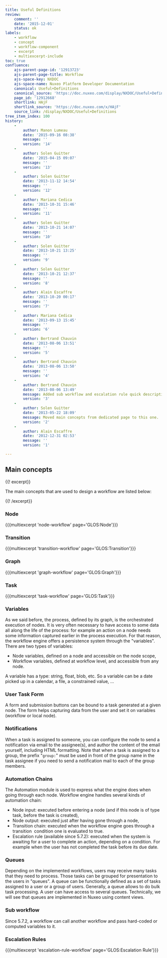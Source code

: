 ```yaml
---
title: Useful Definitions
review:
    comment: ''
    date: '2015-12-01'
    status: ok
labels:
    - workflow
    - concept
    - workflow-component
    - excerpt
    - multiexcerpt-include
toc: true
confluence:
    ajs-parent-page-id: '12913723'
    ajs-parent-page-title: Workflow
    ajs-space-key: NXDOC
    ajs-space-name: Nuxeo Platform Developer Documentation
    canonical: Useful+Definitions
    canonical_source: 'https://doc.nuxeo.com/display/NXDOC/Useful+Definitions'
    page_id: '12912668'
    shortlink: HAjF
    shortlink_source: 'https://doc.nuxeo.com/x/HAjF'
    source_link: /display/NXDOC/Useful+Definitions
tree_item_index: 100
history:
    -
        author: Manon Lumeau
        date: '2015-09-16 08:38'
        message: ''
        version: '14'
    -
        author: Solen Guitter
        date: '2015-04-15 09:07'
        message: ''
        version: '13'
    -
        author: Solen Guitter
        date: '2013-11-12 14:54'
        message: ''
        version: '12'
    -
        author: Mariana Cedica
        date: '2013-10-31 15:46'
        message: ''
        version: '11'
    -
        author: Solen Guitter
        date: '2013-10-21 14:07'
        message: ''
        version: '10'
    -
        author: Solen Guitter
        date: '2013-10-21 13:25'
        message: ''
        version: '9'
    -
        author: Solen Guitter
        date: '2013-10-21 12:37'
        message: ''
        version: '8'
    -
        author: Alain Escaffre
        date: '2013-10-20 00:17'
        message: ''
        version: '7'
    -
        author: Mariana Cedica
        date: '2013-09-13 15:45'
        message: ''
        version: '6'
    -
        author: Bertrand Chauvin
        date: '2013-08-06 13:51'
        message: ''
        version: '5'
    -
        author: Bertrand Chauvin
        date: '2013-08-06 13:50'
        message: ''
        version: '4'
    -
        author: Bertrand Chauvin
        date: '2013-08-06 13:49'
        message: Added sub workflow and escalation rule quick description.
        version: '3'
    -
        author: Solen Guitter
        date: '2013-05-22 18:09'
        message: Moved main concepts from dedicated page to this one.
        version: '2'
    -
        author: Alain Escaffre
        date: '2012-12-31 02:53'
        message: ''
        version: '1'

---
```

## Main concepts

{{! excerpt}}

The main concepts that are used to design a workflow are listed below:

{{! /excerpt}}

### Node

{{{multiexcerpt 'node-workflow' page='GLOS:Node'}}}

### Transition

{{{multiexcerpt 'transition-workflow' page='GLOS:Transition'}}}

### Graph

{{{multiexcerpt 'graph-workflow' page='GLOS:Graph'}}}

### Task

{{{multiexcerpt 'task-workflow' page='GLOS:Task'}}}

### Variables

As we said before, the process, defined by its graph, is the orchestrated execution of nodes. It is very often necessary to have access to some data all along the life of the process: for example an action on a node needs some information captured earlier in the process execution. For that reason, the workflow engine offers a persistence system through the "variables". There are two types of variables:

*   Node variables, defined on a node and accessible on the node scope,
*   Workflow variables, defined at workflow level, and accessible from any node.

A variable has a type: string, float, blob, etc. So a variable can be a date picked up in a calendar, a file, a constrained value, &hellip;

### User Task Form

A form and submission buttons can be bound to a task generated at a given node. The form helps capturing data from the user and set it on variables (workflow or local node).

### Notifications

When a task is assigned to someone, you can configure the node to send a notification via email to the assignee(s), and author the content of the email yourself, including HTML formatting. Note that when a task is assigned to a group, the prefix "`group:`" must be used in front of the group name in the task assignee if you need to send a notification mail to each of the group members.

### Automation Chains

The Automation module is used to express what the engine does when going through each node. Workflow engine handles several kinds of automation chain:

*   Node input: executed before entering a node (and if this node is of type task, before the task is created),
*   Node output: executed just after having gone through a node,
*   Transition chain: executed when the workflow engine goes through a transition&nbsp; condition one is evaluated to true.
*   Escalation rule (available since 5.7.2): executed when the system is awaiting for a user to complete an action, depending on a condition. For example when the user has not completed the task before its due date.

### Queues

Depending on the implemented workflows, users may receive many tasks that they need to process. Those tasks can be grouped for presentation to the users in "queues". A queue can be functionally defined as a set of tasks assigned to a user or a group of users. Generally, a queue allows to do bulk task processing. A user can have access to several queues. Technically, we will see that queues are implemented in Nuxeo using content views.

### Sub workflow

Since 5.7.2, a workflow can call another workflow and pass hard-coded or computed variables to it.

### Escalation Rules

{{{multiexcerpt 'escalation-rule-workflow' page='GLOS:Escalation Rule'}}}
